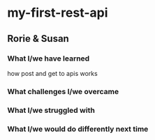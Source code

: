 # my-first-rest-api
## Rorie & Susan
### What I/we have learned
how post and get to apis works
### What challenges I/we overcame
### What I/we struggled with
### What I/we would do differently next time

